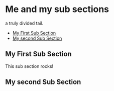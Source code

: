 <!-- Generated Document do not edit! -->

# Me and my sub sections #

a truly divided tail.

* [My First Sub Section](#my-first-sub-section)
* [My second Sub Section](#my-second-sub-section)

## My First Sub Section ##

This sub section rocks!

## My second Sub Section ##

<!-- Generated Document do not edit! -->
